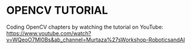 # OPENCV TUTORIAL
Coding OpenCV chapters by watching the tutorial on YouTube:  
https://www.youtube.com/watch?v=WQeoO7MI0Bs&ab_channel=Murtaza%27sWorkshop-RoboticsandAI
